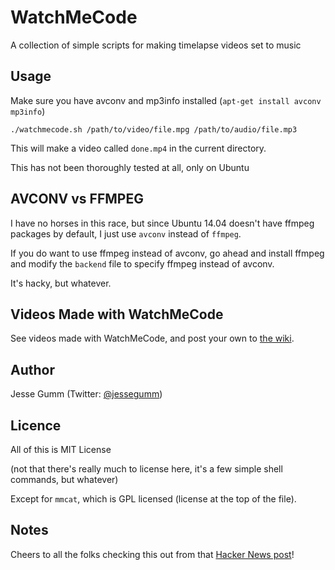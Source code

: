 # WatchMeCode

A collection of simple scripts for making timelapse videos set to music

## Usage

Make sure you have avconv and mp3info installed (`apt-get install avconv mp3info`)

`./watchmecode.sh /path/to/video/file.mpg /path/to/audio/file.mp3`

This will make a video called `done.mp4` in the current directory.

This has not been thoroughly tested at all, only on Ubuntu

## AVCONV vs FFMPEG

I have no horses in this race, but since Ubuntu 14.04 doesn't have ffmpeg
packages by default, I just use `avconv` instead of `ffmpeg`.

If you do want to use ffmpeg instead of avconv, go ahead and install ffmpeg
and modify the `backend` file to specify ffmpeg instead of avconv.

It's hacky, but whatever.

## Videos Made with WatchMeCode

See videos made with WatchMeCode, and post your own to [the wiki](https://github.com/choptastic/watchmecode/wiki/Videos-Made-with-WatchMeCode).

## Author

Jesse Gumm (Twitter: [@jessegumm](http://twitter.com/jessegumm))

## Licence

All of this is MIT License

(not that there's really much to license here, it's a few simple shell commands, but whatever)

Except for `mmcat`, which is GPL licensed (license at the top of the file).


## Notes

Cheers to all the folks checking this out from that [Hacker News post](https://news.ycombinator.com/item?id=5685859)!
